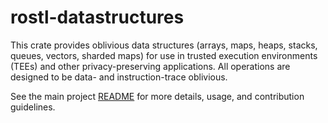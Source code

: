 # rostl-datastructures

This crate provides oblivious data structures (arrays, maps, heaps, stacks, queues, vectors, sharded maps) for use in trusted execution environments (TEEs) and other privacy-preserving applications. All operations are designed to be data- and instruction-trace oblivious.

See the main project [README](https://github.com/obliviouslabs/rostl/) for more details, usage, and contribution guidelines.
